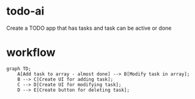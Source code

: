 # todo-ai
Create a TODO app that has tasks and task can be active or done

# workflow 
```mermaid
graph TD;
    A[Add task to array - almost done] --> B[Modify task in array];
    B --> C[Create UI for adding task];
    C --> D[Create UI for modifying task];
    D --> E[Create button for deleting task];
```

